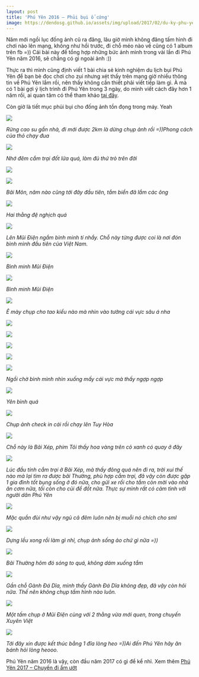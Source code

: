 ```yaml
---
layout: post
title: 'Phú Yên 2016 – Phủi bụi ổ cứng'
image: https://dendosg.github.io/assets/img/upload/2017/02/du-ky-phu-yen-22-370x210.jpg
---
```


Năm mới ngồi lục đống ảnh cũ ra đăng, lâu giờ mình không đăng tấm hình đi chơi nào lên mạng, không như hồi trước, đi chỗ méo nào về cũng có 1 album trên fb =)) Cái bài này để tổng hợp những bức ảnh mình trong vài lần đi Phú Yên năm 2016, sẽ chẳng có gì ngoài ảnh :))

Thực ra thì mình cũng định viết 1 bài chia sẻ kinh nghiệm du lịch bụi Phú Yên để bạn bè đọc chơi cho zui nhưng xét thấy trên mạng giờ nhiều thông tin về Phú Yên lắm rồi, nên thấy không cần thiết phải viết tiếp làm gì. À mà có 1 bài gợi ý lịch trình đi Phú Yên trong 3 ngày, do mình viết cách đây hơn 1 năm rồi, ai quan tâm có thể tham khảo [tại đây](http://emdep.vn/di/goi-y-lich-trinh-du-ngoan-phu-yen-trong-3-ngay-20160307135935008.htm).

Còn giờ là tiết mục phủi bụi cho đống ảnh tồn đọng trong máy. Yeah

![](https://dendosg.github.io/assets/img/upload/2017/02/du-ky-phu-yen-33.jpg)

*Rừng cao su gần nhà, đi mới được 2km là dừng chụp ảnh rồi =))Phong cách của thỏ chạy đua*

![](https://dendosg.github.io/assets/img/upload/2017/02/du-ky-phu-yen-2-1.jpg)

*Nhớ đêm cắm trại đốt lửa quá, làm đủ thứ trò trên đời*

![](https://dendosg.github.io/assets/img/upload/2017/02/du-ky-phu-yen-24.jpg)

![](https://dendosg.github.io/assets/img/upload/2017/02/du-ky-phu-yen-23.jpg)

*Bãi Môn, năm nào cũng tới đây đầu tiên, tắm biển đã lắm các ông*

![](https://dendosg.github.io/assets/img/upload/2017/02/du-ky-phu-yen-22.jpg)

*Hai thằng đệ nghịch quá*

![](https://dendosg.github.io/assets/img/upload/2017/02/du-ky-phu-yen-18.jpg)

*Lên Mũi Điện ngắm bình minh tí nhẩy. Chỗ này từng được coi là nơi đón bình mình đầu tiên của Việt Nam.*

![](https://dendosg.github.io/assets/img/upload/2017/02/du-ky-phu-yen-9.jpg)

*Bình minh Mũi Điện*

![](https://dendosg.github.io/assets/img/upload/2017/02/du-ky-phu-yen-8-1.jpg)

*Bình minh Mũi Điện*

![](https://dendosg.github.io/assets/img/upload/2017/02/du-ky-phu-yen-16.jpg)

*Ê mày chụp cho tao kiểu nào mà nhìn vào tưởng cái vực sâu á nha*

![](https://dendosg.github.io/assets/img/upload/2017/02/du-ky-phu-yen-13.jpg)

![](https://dendosg.github.io/assets/img/upload/2017/02/du-ky-phu-yen-5-2.jpg)

![](https://dendosg.github.io/assets/img/upload/2017/02/du-ky-phu-yen-7-1.jpg)

![](https://dendosg.github.io/assets/img/upload/2017/02/du-ky-phu-yen-10.jpg)

![](https://dendosg.github.io/assets/img/upload/2017/02/du-ky-phu-yen-6.jpg)

*Ngồi chờ bình mình nhìn xuống mấy cái vực mà thấy ngợp ngợp*

![](https://dendosg.github.io/assets/img/upload/2017/02/du-ky-phu-yen-14.jpg)

*Yên bình quá*

![](https://dendosg.github.io/assets/img/upload/2017/02/du-ky-phu-yen-15.jpg)

*Chụp ảnh check in cái rồi chạy lên Tuy Hòa*

![](https://dendosg.github.io/assets/img/upload/2017/02/du-ky-phu-yen-32.jpg)

*Chỗ này là Bãi Xép, phim Tôi thấy hoa vàng trên cỏ xanh có quay ở đây*

![](https://dendosg.github.io/assets/img/upload/2017/02/du-ky-phu-yen-26.jpg)

*Lúc đầu tính cắm trại ở Bãi Xép, mà thấy đông quá nên đi ra, trời xui thế nào mà lại tìm ra được bãi Thường, phù hợp cắm trại, đã vậy còn được gặp 1 gia đình tốt bụng sống ở đó nữa, cho gửi xe rồi cho tắm còn mời vào nhà ăn cơm nữa, tối còn cho củi để đốt nữa. Thực sự mình rất có cảm tình với người dân Phú Yên*

![](https://dendosg.github.io/assets/img/upload/2017/02/du-ky-phu-yen-27.jpg)

*Mặc quần đùi như vậy ngủ cả đêm luôn nên bị muỗi nó chích cho sml*

![](https://dendosg.github.io/assets/img/upload/2017/02/du-ky-phu-yen-28.jpg)

*Dựng lều xong rồi làm gì nhỉ, chụp ảnh sống ảo chứ gì nữa =))*

![](https://dendosg.github.io/assets/img/upload/2017/02/du-ky-phu-yen-29.jpg)

*Bãi Thường hôm đó sóng to quá, không dám xuống tắm*

![](https://dendosg.github.io/assets/img/upload/2017/02/du-ky-phu-yen-30.jpg)

*Gần chỗ Gành Đá Dĩa, mình thấy Gành Đá Dĩa không đẹp, đã vậy còn hôi nữa. Thế nên không chụp tấm hình nào luôn.*

![](https://dendosg.github.io/assets/img/upload/2017/02/du-ky-phu-yen-4.jpg)

*Một tấm chụp ở Mũi Điện cùng với 2 thằng vừa mới quen, trong chuyến Xuyên Việt*

![](https://dendosg.github.io/assets/img/upload/2017/02/du-ky-phu-yen-31.jpg)

*Tới đây xin được kết thúc bằng 1 đĩa lòng heo =))Ai đến Phú Yên hãy ăn bánh hỏi lòng heooo.*

Phú Yên năm 2016 là vậy, còn đầu năm 2017 có gì để kể nhỉ. Xem thêm [Phú Yên 2017 – Chuyến đi ẩm ướt](http://ngaoduky.com/tro-lai-phu-yen-2017)
